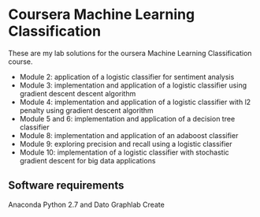 # Coursera Machine Learning Classification

These are my lab solutions for the oursera Machine Learning Classification course. 

- Module 2: application of a logistic classifier for sentiment analysis
- Module 3: implementation and  application of a logistic classifier using gradient descent  descent algorithm
- Module 4: implementation and  application of a logistic classifier with l2 penalty using gradient descent algorithm
- Module 5 and 6: implementation and  application of a decision tree classifier
- Module 8: implementation and  application of an adaboost classifier
- Module 9: exploring precision and recall using a logistic classifier
- Module 10: implementation of a logistic classifier with stochastic gradient descent for  big data applications

## Software requirements
Anaconda Python 2.7 and Dato Graphlab Create
